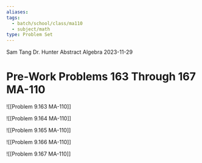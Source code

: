 ```yaml
---
aliases: 
tags:
  - batch/school/class/ma110
  - subject/math
type: Problem Set
---
```

Sam Tang
Dr. Hunter
Abstract Algebra
2023-11-29
# Pre-Work Problems 163 Through 167 MA-110

![[Problem 9.163 MA-110]]

![[Problem 9.164 MA-110]]

![[Problem 9.165 MA-110]]

![[Problem 9.166 MA-110]]

![[Problem 9.167 MA-110]]
